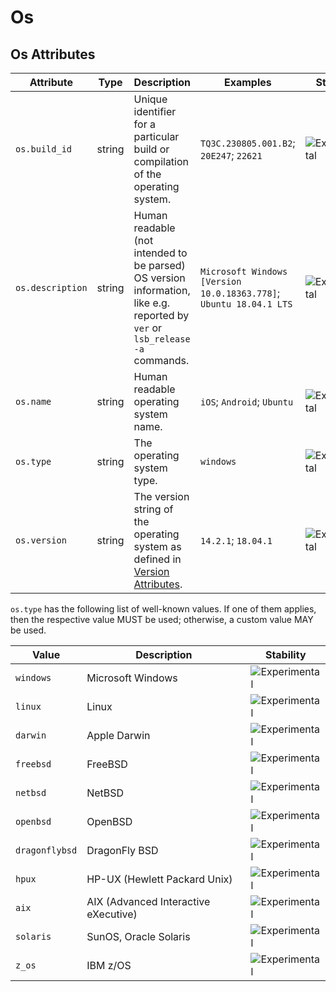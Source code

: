 <!--- Hugo front matter used to generate the website version of this page:
--->

<!-- NOTE: THIS FILE IS AUTOGENERATED. DO NOT EDIT BY HAND. -->
<!-- see templates/registry/markdown/attribute_namespace.md.j2 -->

# Os

## Os Attributes

| Attribute        | Type   | Description                                                                                                                  | Examples                                                           | Stability                                                        |
| ---------------- | ------ | ---------------------------------------------------------------------------------------------------------------------------- | ------------------------------------------------------------------ | ---------------------------------------------------------------- |
| `os.build_id`    | string | Unique identifier for a particular build or compilation of the operating system.                                             | `TQ3C.230805.001.B2`; `20E247`; `22621`                            | ![Experimental](https://img.shields.io/badge/-experimental-blue) |
| `os.description` | string | Human readable (not intended to be parsed) OS version information, like e.g. reported by `ver` or `lsb_release -a` commands. | `Microsoft Windows [Version 10.0.18363.778]`; `Ubuntu 18.04.1 LTS` | ![Experimental](https://img.shields.io/badge/-experimental-blue) |
| `os.name`        | string | Human readable operating system name.                                                                                        | `iOS`; `Android`; `Ubuntu`                                         | ![Experimental](https://img.shields.io/badge/-experimental-blue) |
| `os.type`        | string | The operating system type.                                                                                                   | `windows`                                                          | ![Experimental](https://img.shields.io/badge/-experimental-blue) |
| `os.version`     | string | The version string of the operating system as defined in [Version Attributes](/docs/resource/README.md#version-attributes).  | `14.2.1`; `18.04.1`                                                | ![Experimental](https://img.shields.io/badge/-experimental-blue) |

`os.type` has the following list of well-known values. If one of them applies, then the respective value MUST be used; otherwise, a custom value MAY be used.

| Value          | Description                          | Stability                                                        |
| -------------- | ------------------------------------ | ---------------------------------------------------------------- |
| `windows`      | Microsoft Windows                    | ![Experimental](https://img.shields.io/badge/-experimental-blue) |
| `linux`        | Linux                                | ![Experimental](https://img.shields.io/badge/-experimental-blue) |
| `darwin`       | Apple Darwin                         | ![Experimental](https://img.shields.io/badge/-experimental-blue) |
| `freebsd`      | FreeBSD                              | ![Experimental](https://img.shields.io/badge/-experimental-blue) |
| `netbsd`       | NetBSD                               | ![Experimental](https://img.shields.io/badge/-experimental-blue) |
| `openbsd`      | OpenBSD                              | ![Experimental](https://img.shields.io/badge/-experimental-blue) |
| `dragonflybsd` | DragonFly BSD                        | ![Experimental](https://img.shields.io/badge/-experimental-blue) |
| `hpux`         | HP-UX (Hewlett Packard Unix)         | ![Experimental](https://img.shields.io/badge/-experimental-blue) |
| `aix`          | AIX (Advanced Interactive eXecutive) | ![Experimental](https://img.shields.io/badge/-experimental-blue) |
| `solaris`      | SunOS, Oracle Solaris                | ![Experimental](https://img.shields.io/badge/-experimental-blue) |
| `z_os`         | IBM z/OS                             | ![Experimental](https://img.shields.io/badge/-experimental-blue) |
